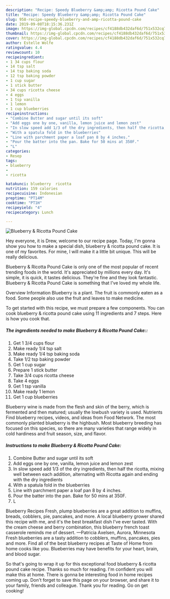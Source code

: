 ```yaml
---
description: "Recipe: Speedy Blueberry &amp;amp; Ricotta Pound Cake"
title: "Recipe: Speedy Blueberry &amp;amp; Ricotta Pound Cake"
slug: 958-recipe-speedy-blueberry-and-amp-ricotta-pound-cake
date: 2019-09-08T18:15:36.231Z
image: https://img-global.cpcdn.com/recipes/cf4188db432daf6d/751x532cq70/blueberry-ricotta-pound-cake-recipe-main-photo.jpg
thumbnail: https://img-global.cpcdn.com/recipes/cf4188db432daf6d/751x532cq70/blueberry-ricotta-pound-cake-recipe-main-photo.jpg
cover: https://img-global.cpcdn.com/recipes/cf4188db432daf6d/751x532cq70/blueberry-ricotta-pound-cake-recipe-main-photo.jpg
author: Estelle Wolfe
ratingvalue: 4.4
reviewcount: 10
recipeingredient:
- 1 34 cups flour
- 14 tsp salt
- 14 tsp baking soda
- 12 tsp baking powder
- 1 cup sugar
- 1 stick butter
- 34 cups ricotta cheese
- 4 eggs
- 1 tsp vanilla
- 1 lemon
- 1 cup blueberries
recipeinstructions:
- "Combine Butter and sugar until its soft"
- "Add eggs one by one, vanilla, lemon juice and lemon zest"
- "In slow speed add 1/3 of the dry ingredients, then half the ricotta, mixing well between each addition, alternating with Ricotta again and ending with the dry ingredients"
- "With a spatula fold in the blueberries"
- "Line with parchment paper a loaf pan 8 by 4 inches."
- "Pour the batter into the pan. Bake for 50 mins at 350F."
- "L"
categories:
- Resep
tags:
- blueberry
- 
- ricotta

katakunci: blueberry  ricotta
nutrition: 159 calories
recipecuisine: Indonesian
preptime: "PT14M"
cooktime: "PT1H"
recipeyield: "4"
recipecategory: Lunch

---
```



![Blueberry &amp; Ricotta Pound Cake](https://img-global.cpcdn.com/recipes/cf4188db432daf6d/751x532cq70/blueberry-ricotta-pound-cake-recipe-main-photo.jpg)

Hey everyone, it is Drew, welcome to our recipe page. Today, I'm gonna show you how to make a special dish, blueberry &amp; ricotta pound cake. It is one of my favorites. For mine, I will make it a little bit unique. This will be really delicious.

Blueberry &amp; Ricotta Pound Cake is only one of the most popular of recent trending foods in the world. It's appreciated by millions every day. It's simple, it is quick, it tastes delicious. They're fine and they look fantastic. Blueberry &amp; Ricotta Pound Cake is something that I've loved my whole life.

Overview Information Blueberry is a plant. The fruit is commonly eaten as a food. Some people also use the fruit and leaves to make medicine.


To get started with this recipe, we must prepare a few components. You can cook blueberry &amp; ricotta pound cake using 11 ingredients and 7 steps. Here is how you cook that.

##### The ingredients needed to make Blueberry &amp; Ricotta Pound Cake::

1. Get 1 3/4 cups flour
1. Make ready 1/4 tsp salt
1. Make ready 1/4 tsp baking soda
1. Take 1/2 tsp baking powder
1. Get 1 cup sugar
1. Prepare 1 stick butter
1. Take 3/4 cups ricotta cheese
1. Take 4 eggs
1. Get 1 tsp vanilla
1. Make ready 1 lemon
1. Get 1 cup blueberries


Blueberry wine is made from the flesh and skin of the berry, which is fermented and then matured; usually the lowbush variety is used. Nutrients Find blueberry recipes, videos, and ideas from Food Network. The most commonly planted blueberry is the highbush. Most blueberry breeding has focused on this species, so there are many varieties that range widely in cold hardiness and fruit season, size, and flavor. 

##### Instructions to make Blueberry &amp; Ricotta Pound Cake:

1. Combine Butter and sugar until its soft
1. Add eggs one by one, vanilla, lemon juice and lemon zest
1. In slow speed add 1/3 of the dry ingredients, then half the ricotta, mixing well between each addition, alternating with Ricotta again and ending with the dry ingredients
1. With a spatula fold in the blueberries
1. Line with parchment paper a loaf pan 8 by 4 inches.
1. Pour the batter into the pan. Bake for 50 mins at 350F.
1. L


Blueberry Recipes Fresh, plump blueberries are a great addition to muffins, breads, cobblers, pie, pancakes, and more. A local blueberry grower shared this recipe with me, and it&#39;s the best breakfast dish I&#39;ve ever tasted. With the cream cheese and berry combination, this blueberry french toast casserole reminds me of dessert. —Patricia Axelsen, Aurora, Minnesota Fresh blueberries are a tasty addition to cobblers, muffins, pancakes, pies and more. Find all of the best blueberry recipes at Taste of Home from home cooks like you. Blueberries may have benefits for your heart, brain, and blood sugar. 

So that's going to wrap it up for this exceptional food blueberry &amp; ricotta pound cake recipe. Thanks so much for reading. I'm confident you will make this at home. There is gonna be interesting food in home recipes coming up. Don't forget to save this page on your browser, and share it to your family, friends and colleague. Thank you for reading. Go on get cooking!
